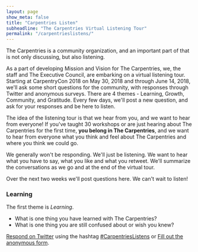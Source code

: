 ```yaml
---
layout: page
show_meta: false
title: "Carpentries Listen"
subheadline: "The Carpentries Virtual Listening Tour"
permalink: "/carpentrieslistens/"
---
```


The Carpentries is a community organization, and an important part of that is not only discussing, but also listening.

As a part of developing Mission and Vision for The Carpentries, we, the staff and The Executive Council, are embarking on 
a virtual listening tour. Starting at CarpentryCon 2018 on May 30, 2018 and through June 14, 2018, we'll ask some short 
questions for the community, with responses through Twitter and anonymous surveys. There are 4 themes - Learning, Growth, 
Community, and Gratitude. Every few days, we'll post a new question, and ask for your responses
and be here to listen.

The idea of the listening tour is that we hear from you, and we want to hear from everyone! If you've taught 30 workshops or
are just hearing about The Carpentries for the first time, **you belong in The Carpentries**, and we want to hear from everyone
what you think and feel about The Carpentries and where you think we could go.

We generally won't be responding. We'll just be listening. We want to hear what you have to say, what you like and what you retweet. 
We'll summarize the conversations as we go and at the end of the virtual tour.

Over the next two weeks we'll post questions here. We can't wait to listen!

### Learning

The first theme is *Learning*.

- What is one thing you have learned with The Carpentries?
- What is one thing you are still confused about or wish you knew?

[Respond on Twitter](https://twitter.com/thecarpentries) using the hashtag [#CarpentriesListens](https://twitter.com/hashtag/CarpentriesListens) or 
[Fill out the anonymous form](https://carpentries.typeform.com/to/EpISXB).
